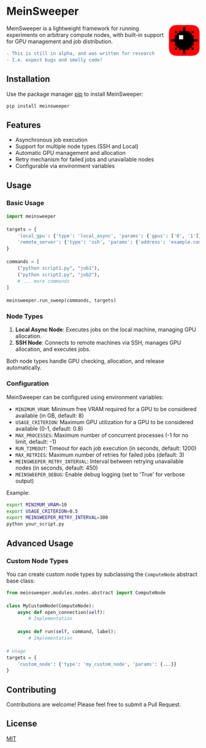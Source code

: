 # MeinSweeper
<img src="meinsweeper/logo.png" align="right"
     alt="Minesweeper image taken from https://www.pngwing.com/en/free-png-vxhwi" width="80" height="80">

MeinSweeper is a lightweight framework for running experiments on arbitrary compute nodes, with built-in support for GPU management and job distribution.

```diff
- This is still in alpha, and was written for research
- I.e. expect bugs and smelly code!
```

## Installation
Use the package manager [pip](https://pip.pypa.io/en/stable/) to install MeinSweeper:

  ```bash
  pip install meinsweeper
  ```

## Features
- Asynchronous job execution
- Support for multiple node types (SSH and Local)
- Automatic GPU management and allocation
- Retry mechanism for failed jobs and unavailable nodes
- Configurable via environment variables

## Usage
### Basic Usage
  ```python
  import meinsweeper

  targets = {
      'local_gpu': {'type': 'local_async', 'params': {'gpus': ['0', '1']}},
      'remote_server': {'type': 'ssh', 'params': {'address': 'example.com', 'username': 'user', 'key_path': '/path/to/key'}}
  }

  commands = [
      ("python script1.py", "job1"), 
      ("python script2.py", "job2"),
      # ... more commands
  ]

  meinsweeper.run_sweep(commands, targets)
  ```

### Node Types
1. **Local Async Node**: Executes jobs on the local machine, managing GPU allocation.
2. **SSH Node**: Connects to remote machines via SSH, manages GPU allocation, and executes jobs.

Both node types handle GPU checking, allocation, and release automatically.

### Configuration
MeinSweeper can be configured using environment variables:

- `MINIMUM_VRAM`: Minimum free VRAM required for a GPU to be considered available (in GB, default: 8)
- `USAGE_CRITERION`: Maximum GPU utilization for a GPU to be considered available (0-1, default: 0.8)
- `MAX_PROCESSES`: Maximum number of concurrent processes (-1 for no limit, default: -1)
- `RUN_TIMEOUT`: Timeout for each job execution (in seconds, default: 1200)
- `MAX_RETRIES`: Maximum number of retries for failed jobs (default: 3)
- `MEINSWEEPER_RETRY_INTERVAL`: Interval between retrying unavailable nodes (in seconds, default: 450)
- `MEINSWEEPER_DEBUG`: Enable debug logging (set to 'True' for verbose output)

Example:
  ```bash
  export MINIMUM_VRAM=10
  export USAGE_CRITERION=0.5
  export MEINSWEEPER_RETRY_INTERVAL=300
  python your_script.py
  ```

## Advanced Usage
### Custom Node Types
You can create custom node types by subclassing the `ComputeNode` abstract base class:

  ```python
  from meinsweeper.modules.nodes.abstract import ComputeNode

  class MyCustomNode(ComputeNode):
      async def open_connection(self):
          # Implementation
      
      async def run(self, command, label):
          # Implementation

  # Usage
  targets = {
      'custom_node': {'type': 'my_custom_node', 'params': {...}}
  }
  ```

## Contributing
Contributions are welcome! Please feel free to submit a Pull Request.

## License
[MIT](https://choosealicense.com/licenses/mit/)
